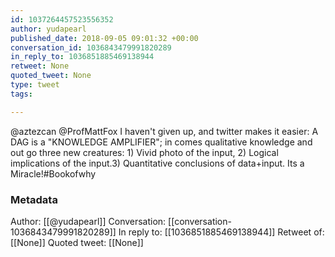 ```yaml
---
id: 1037264457523556352
author: yudapearl
published_date: 2018-09-05 09:01:32 +00:00
conversation_id: 1036843479991820289
in_reply_to: 1036851885469138944
retweet: None
quoted_tweet: None
type: tweet
tags:

---
```


@aztezcan @ProfMattFox I haven't given up, and twitter makes it easier: A DAG is a "KNOWLEDGE AMPLIFIER"; in comes qualitative knowledge and out go three new creatures: 1) Vivid photo of the input, 2) Logical implications of the input.3) Quantitative conclusions of data+input. Its a Miracle!#Bookofwhy

### Metadata

Author: [[@yudapearl]]
Conversation: [[conversation-1036843479991820289]]
In reply to: [[1036851885469138944]]
Retweet of: [[None]]
Quoted tweet: [[None]]
